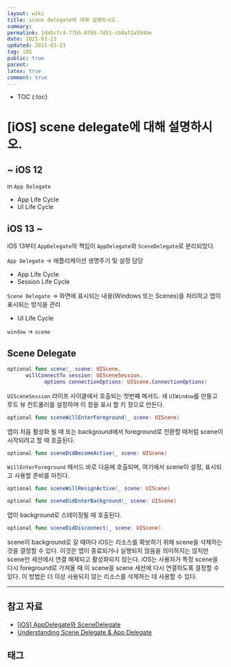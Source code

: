 ```yaml
---
layout: wiki
title: scene delegate에 대해 설명하시오.
summary: 
permalink: 1da5c7c4-77b5-078d-7d51-cb4af2a594be
date: 2021-03-23
updated: 2021-03-23
tag: iOS 
public: true
parent: 
latex: true
comment: true
---
```


* TOC
{:toc}

# \[iOS] scene delegate에 대해 설명하시오.

## ~ iOS 12

in `App Delegate`
- App Life Cycle
- UI Life Cycle

## iOS 13 ~ 

iOS 13부터 `AppDelegate`의 책임이 `AppDelegate`와 `SceneDelegate`로 분리되었다.

`App Delegate` → 애플리케이션 생명주기 및 설정 담당
- App Life Cycle
- Session Life Cycle

`Scene Delegate` → 화면에 표시되는 내용(Windows 또는 Scenes)을 처리하고 앱이 표시되는 방식을 관리
- UI Life Cycle

`window` → `scene`

## Scene Delegate

```swift
optional func scene(_ scene: UIScene, 
      willConnectTo session: UISceneSession, 
            options connectionOptions: UIScene.ConnectionOptions)
```

`UISceneSession` 라이프 사이클에서 호출되는 첫번째 메서드. 새 `UIWindow`를 만들고 루트 뷰 컨트롤러를 설정하며 이 창을 표시 할 키 창으로 만든다.

```swift
optional func sceneWillEnterForeground(_ scene: UIScene)
```

앱이 처음 활성화 될 때 또는 background에서 foreground로 전환할 때처럼 scene이 시작되려고 할 때 호출된다.

```swift
optional func sceneDidBecomeActive(_ scene: UIScene)
```

`WillEnterForeground` 메서드 바로 다음에 호출되며, 여기에서 scene이 설정, 표시되고 사용할 준비를 마친다.

```swift
optional func sceneWillResignActive(_ scene: UIScene)
```

```swift
optional func sceneDidEnterBackground(_ scene: UIScene)
```

앱이 background로 스테이징될 때 호출된다.

```swift
optional func sceneDidDisconnect(_ scene: UIScene)
```

scene이 background로 갈 때마다 iOS는 리소스를 확보하기 위해 scene을 삭제하는 것을 결정할 수 있다. 이것은 앱이 종료되거나 실행되지 않음을 의미하지는 않지만 scene만 세션에서 연결 해제되고 활성화되지 않는다. iOS는 사용자가 특정 scene을 다시 foreground로 가져올 때 이 scene을 scene 세션에 다시 연결하도록 결정할 수 있다. 이 방법은 더 이상 사용되지 않는 리소스를 삭제하는 데 사용할 수 있다.

---

## 참고 자료

- [[iOS] AppDelegate와 SceneDelegate](https://velog.io/@dev-lena/iOS-AppDelegate와-SceneDelegate)
- [Understanding Scene Delegate & App Delegate](https://medium.com/@kalyan.parise/understanding-scene-delegate-app-delegate-7503d48c5445)

## 태그

